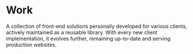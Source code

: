 # Work
A collection of front-end solutions personally developed for various clients,
actively maintained as a reusable library. With every new client implementation,
it evolves further, remaining up-to-date and serving production websites.
